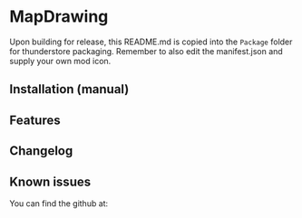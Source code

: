 ﻿# MapDrawing
Upon building for release, this README.md is copied into the `Package` folder for thunderstore packaging. Remember to also edit the manifest.json and supply your own mod icon.

## Installation (manual)


## Features


## Changelog


## Known issues
You can find the github at:
